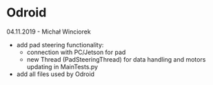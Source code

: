 # Odroid
04.11.2019 - Michał Winciorek
- add pad steering functionality:
  - connection with PC/Jetson for pad
  - new Thread (PadSteeringThread) for data handling and motors updating in MainTests.py
- add all files used by Odroid
